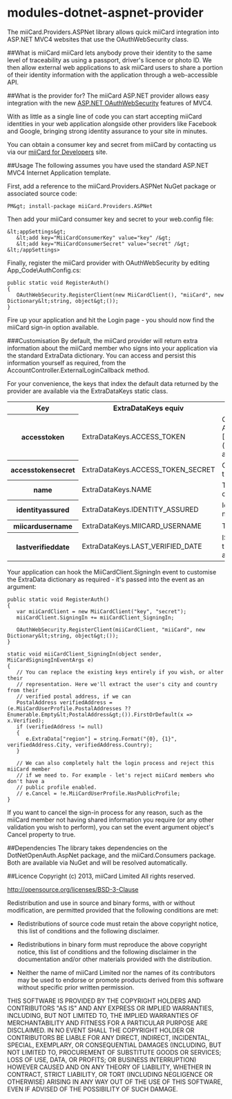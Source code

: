 modules-dotnet-aspnet-provider
=
The miiCard.Providers.ASPNet library allows quick miiCard integration into ASP.NET MVC4 websites that use the OAuthWebSecurity class.

##What is miiCard
miiCard lets anybody prove their identity to the same level of traceability as using a passport, driver's licence or photo ID. We then allow external web applications to ask miiCard users to share a portion of their identity information with the application through a web-accessible API.

##What is the provider for?
The miiCard ASP.NET provider allows easy integration with the new [ASP.NET OAuthWebSecurity](http://www.asp.net/mvc/tutorials/security/using-oauth-providers-with-mvc) features of MVC4.

With as little as a single line of code you can start accepting miiCard identities in your web application alongside other providers like Facebook and Google, bringing strong identity assurance to your site in minutes.

You can obtain a consumer key and secret from miiCard by contacting us via our [miiCard for Developers](http://www.miicard.com/for/developers) site.

##Usage
The following assumes you have used the standard ASP.NET MVC4 Internet Application template.

First, add a reference to the miiCard.Providers.ASPNet NuGet package or associated source code:

    PM&gt; install-package miiCard.Providers.ASPNet

Then add your miiCard consumer key and secret to your web.config file:

    &lt;appSettings&gt;
       &lt;add key="MiiCardConsumerKey" value="key" /&gt;
       &lt;add key="MiiCardConsumerSecret" value="secret" /&gt;
    &lt;/appSettings>

Finally, register the miiCard provider with OAuthWebSecurity by editing App_Code\AuthConfig.cs:

    public static void RegisterAuth()
    {
       OAuthWebSecurity.RegisterClient(new MiiCardClient(), "miiCard", new Dictionary&lt;string, object&gt;());
    }

Fire up your application and hit the Login page - you should now find the miiCard sign-in option available.

###Customisation
By default, the miiCard provider will return extra information about the miiCard member who signs into your application via the standard ExtraData dictionary. You can access and persist this information yourself as required, from the AccountController.ExternalLoginCallback method.

For your convenience, the keys that index the default data returned by the provider are available via the ExtraDataKeys static class.

<table>
  <tr>
    <th>Key</th>
    <th>ExtraDataKeys equiv</th>
    <th>Data</th>
  </tr>
  <tr>
    <th>accesstoken</th>
    <td>ExtraDataKeys.ACCESS_TOKEN</td>
    <td>OAuth access token for use in subsequent API calls, if you wish to make use of the [Claims API](http://www.miicard.com/developers/claims-api)</td>
  </tr>
  <tr>
    <th>accesstokensecret</th>
    <td>ExtraDataKeys.ACCESS_TOKEN_SECRET</td>
    <td>OAuth access token secret corresponding to the access token above</td>
  </tr>
  <tr>
    <th>name</th>
    <td>ExtraDataKeys.NAME</td>
    <td>The miiCard member's full name, if supplied, or their miiCard username</td>
  </tr>
  <tr>
    <th>identityassured</th>
    <td>ExtraDataKeys.IDENTITY_ASSURED</td>
    <td>Identity assurance status of the miiCard member - 'true' or 'false'</td>
  </tr>
  <tr>
    <th>miicardusername</th>
    <td>ExtraDataKeys.MIICARD_USERNAME</td>
    <td>The miiCard member's username</td>
  </tr>
  <tr>
    <th>lastverifieddate</th>
    <td>ExtraDataKeys.LAST_VERIFIED_DATE</td>
    <td>ISO 8601 formatted date and time at which the miiCard member's identity was last assured</td>
  </tr>
</table>

Your application can hook the MiiCardClient.SigningIn event to customise the ExtraData dictionary as required - it's passed into the event as an argument:

    public static void RegisterAuth()
    {
       var miiCardClient = new MiiCardClient("key", "secret");
       miiCardClient.SigningIn += miiCardClient_SigningIn;
    
       OAuthWebSecurity.RegisterClient(miiCardClient, "miiCard", new Dictionary&lt;string, object&gt;());
    }
    
    static void miiCardClient_SigningIn(object sender, MiiCardSigningInEventArgs e)
    {
       // You can replace the existing keys entirely if you wish, or alter their
       // representation. Here we'll extract the user's city and country from their
       // verified postal address, if we can
       PostalAddress verifiedAddress = (e.MiiCardUserProfile.PostalAddresses ?? Enumerable.Empty&lt;PostalAddress&gt;()).FirstOrDefault(x => x.Verified);
       if (verifiedAddress != null)
       {
          e.ExtraData["region"] = string.Format("{0}, {1}", verifiedAddress.City, verifiedAddress.Country);
       }
    
       // We can also completely halt the login process and reject this miiCard member
       // if we need to. For example - let's reject miiCard members who don't have a
       // public profile enabled.
       // e.Cancel = !e.MiiCardUserProfile.HasPublicProfile;
    }

If you want to cancel the sign-in process for any reason, such as the miiCard member not having shared information you require (or any other validation you wish to perform), you can set the event argument object's Cancel property to true.

##Dependencies
The library takes dependencies on the DotNetOpenAuth.AspNet package, and the miiCard.Consumers package. Both are available via NuGet and will be resolved automatically.

##Licence
Copyright (c) 2013, miiCard Limited All rights reserved.

http://opensource.org/licenses/BSD-3-Clause

Redistribution and use in source and binary forms, with or without modification, are permitted provided that the following conditions are met:

- Redistributions of source code must retain the above copyright notice, this list of conditions and the following disclaimer.

- Redistributions in binary form must reproduce the above copyright notice, this list of conditions and the following disclaimer in the documentation and/or other materials provided with the distribution.

- Neither the name of miiCard Limited nor the names of its contributors may be used to endorse or promote products derived from this software without specific prior written permission.

THIS SOFTWARE IS PROVIDED BY THE COPYRIGHT HOLDERS AND CONTRIBUTORS "AS IS" AND ANY EXPRESS OR IMPLIED WARRANTIES, INCLUDING, BUT NOT LIMITED TO, THE IMPLIED WARRANTIES OF MERCHANTABILITY AND FITNESS FOR A PARTICULAR PURPOSE ARE DISCLAIMED. IN NO EVENT SHALL THE COPYRIGHT HOLDER OR CONTRIBUTORS BE LIABLE FOR ANY DIRECT, INDIRECT, INCIDENTAL, SPECIAL, EXEMPLARY, OR CONSEQUENTIAL DAMAGES (INCLUDING, BUT NOT LIMITED TO, PROCUREMENT OF SUBSTITUTE GOODS OR SERVICES; LOSS OF USE, DATA, OR PROFITS; OR BUSINESS INTERRUPTION) HOWEVER CAUSED AND ON ANY THEORY OF LIABILITY, WHETHER IN CONTRACT, STRICT LIABILITY, OR TORT (INCLUDING NEGLIGENCE OR OTHERWISE) ARISING IN ANY WAY OUT OF THE USE OF THIS SOFTWARE, EVEN IF ADVISED OF THE POSSIBILITY OF SUCH DAMAGE.